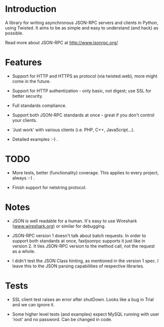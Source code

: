 Introduction
============

A library for writing asynchronous JSON-RPC servers and clients in Python,
using Twisted. It aims to be as simple and easy to understand (and hack)
as possible.

Read more about JSON-RPC at http://www.jsonrpc.org/


Features
========

* Support for HTTP and HTTPS as protocol (via twisted.web), more might come
  in the future.

* Support for HTTP authentization - only basic, not digest; use SSL for better
  security.

* Full standards compliance.

* Support both JSON-RPC standards at once - great if you don't control your
  clients.

* 'Just work' with various clients (i.e. PHP, C++, JavaScript...).

* Detailed examples :-) .


TODO
====

* More tests, better (functionality) coverage. This applies to every project,
  always :-) .

* Finish support for netstring protocol.


Notes
=====

* JSON is well readable for a human. It's easy to use Wireshark
  (www.wireshark.org) or similar for debugging.

* JSON-RPC version 1 doesn't talk about batch requests. In order to support both
  standards at once, fastjsonrpc supports it just like in version 2. It ties
  JSON-RPC version to the method call, not the request as a whole.

* I didn't test the JSON Class hinting, as mentioned in the version 1 spec. I
  leave this to the JSON parsing capabilities of respective libraries.


Tests
=====

* SSL client test raises an error after shutDown. Looks like a bug in Trial
  and we can ignore it.

* Some higher level tests (and examples) expect MySQL running with user 'root'
  and no password. Can be changed in code.
